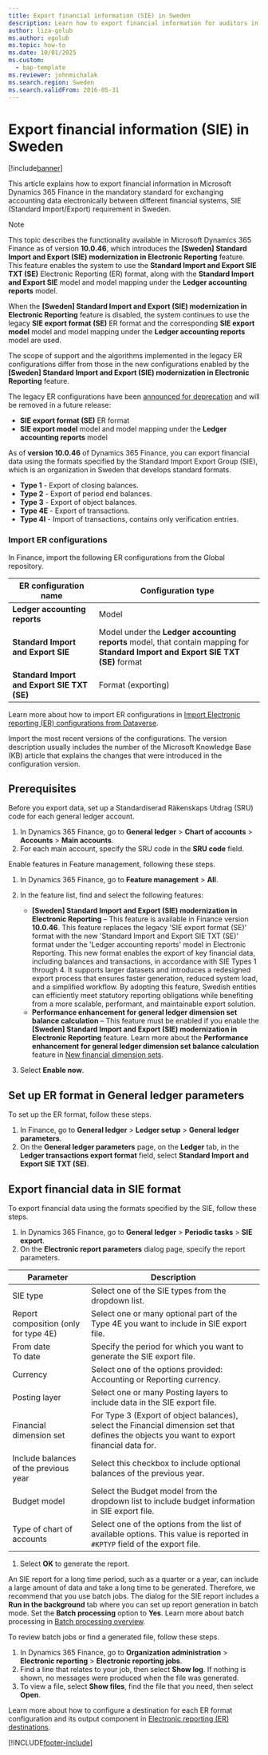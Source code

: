 ```yaml
---
title: Export financial information (SIE) in Sweden
description: Learn how to export financial information for auditors in Sweden in Microsoft Dynamics 365 Finance.
author: liza-golub
ms.author: egolub
ms.topic: how-to
ms.date: 10/01/2025
ms.custom: 
  - bap-template
ms.reviewer: johnmichalak
ms.search.region: Sweden
ms.search.validFrom: 2016-05-31
---
```


# Export financial information \(SIE\) in Sweden

[!include[banner](../../includes/banner.md)]

This article explains how to export financial information in Microsoft Dynamics 365 Finance in the mandatory standard for exchanging accounting data electronically between different financial systems, SIE (Standard Import/Export) requirement in Sweden.

> [!NOTE]
> This topic describes the functionality available in Microsoft Dynamics 365 Finance as of version **10.0.46**, which introduces the **\[Sweden\] Standard Import and Export (SIE) modernization in Electronic Reporting** feature. This feature enables the system to use the **Standard Import and Export SIE TXT (SE)** Electronic Reporting (ER) format, along with the **Standard Import and Export SIE** model and model mapping under the **Ledger accounting reports** model.
> 
> When the **\[Sweden\] Standard Import and Export (SIE) modernization in Electronic Reporting** feature is disabled, the system continues to use the legacy  **SIE export format (SE)** ER format and the corresponding **SIE export model** model and model mapping under the **Ledger accounting reports** model are used.
>
> The scope of support and the algorithms implemented in the legacy ER configurations differ from those in the new configurations enabled by the **\[Sweden\] Standard Import and Export (SIE) modernization in Electronic Reporting** feature.
>
> The legacy ER configurations have been [announced for deprecation](../../get-started/removed-deprecated-features-finance#sie-export-format-se-er-format-sie-export-model-for-sweden.md) and will be removed in a future release:
> - **SIE export format (SE)** ER format
> - **SIE export model** model and model mapping under the **Ledger accounting reports** model

As of **version 10.0.46** of Dynamics 365 Finance, you can export financial data using the formats specified by the Standard Import Export Group (SIE), which is an organization in Sweden that develops standard formats.

- **Type 1** - Export of closing balances.
- **Type 2** - Export of period end balances.
- **Type 3** - Export of object balances.
- **Type 4E** - Export of transactions.
- **Type 4I** - Import of transactions, contains only verification entries. 

### <a name="import"></a> Import ER configurations

In Finance, import the following ER configurations from the Global repository.

| ER configuration name                        | Configuration type |
|----------------------------------------------|--------------------|
| **Ledger accounting reports**                | Model              |
| **Standard Import and Export SIE**           | Model under the **Ledger accounting reports** model, that contain mapping for **Standard Import and Export SIE TXT (SE)** format |
| **Standard Import and Export SIE TXT (SE)**  | Format (exporting) |

Learn more about how to import ER configurations in [Import Electronic reporting (ER) configurations from Dataverse](../global/workspace/gsw-import-er-config-dataverse.md).

Import the most recent versions of the configurations. The version description usually includes the number of the Microsoft Knowledge Base (KB) article that explains the changes that were introduced in the configuration version.

## Prerequisites

Before you export data, set up a Standardiserad Räkenskaps Utdrag (SRU) code for each general ledger account. 

1. In Dynamics 365 Finance, go to **General ledger** \> **Chart of accounts** \> **Accounts** \> **Main accounts**.
1. For each main account, specify the SRU code in the **SRU code** field.

Enable features in Feature management, following these steps.

1. In Dynamics 365 Finance, go to **Feature management** \> **All**.
1. In the feature list, find and select the following features:

    - **\[Sweden\] Standard Import and Export (SIE) modernization in Electronic Reporting** – This feature is available in Finance version **10.0.46**. This feature replaces the legacy 'SIE export format (SE)' format with the new 'Standard Import and Export SIE TXT (SE)' format under the 'Ledger accounting reports' model in Electronic Reporting. This new format enables the export of key financial data, including balances and transactions, in accordance with SIE Types 1 through 4. It supports larger datasets and introduces a redesigned export process that ensures faster generation, reduced system load, and a simplified workflow. By adopting this feature, Swedish entities can efficiently meet statutory reporting obligations while benefiting from a more scalable, performant, and maintainable export solution.
    - **Performance enhancement for general ledger dimension set balance calculation** – This feature must be enabled if you enable the **\[Sweden\] Standard Import and Export (SIE) modernization in Electronic Reporting** feature. Learn more about the **Performance enhancement for general ledger dimension set balance calculation** feature in [New financial dimension sets](../../general-ledger/financial-dimension-set-new.md).

1. Select **Enable now**.

## Set up ER format in General ledger parameters

To set up the ER format, follow these steps.

1. In Finance, go to **General ledger** \> **Ledger setup** \> **General ledger parameters**.
1. On the **General ledger parameters** page, on the **Ledger** tab, in the **Ledger transactions export format** field, select **Standard Import and Export SIE TXT (SE)**.

## Export financial data in SIE format

To export financial data using the formats specified by the SIE, follow these steps.
   
1. In Dynamics 365 Finance, go to **General ledger** \> **Periodic tasks** \> **SIE export**.
1. On the **Electronic report parameters** dialog page, specify the report parameters.

| Parameter                      | Description |
|--------------------------------|--------------------|
| SIE type                                | Select one of the SIE types from the dropdown list.             |
| Report composition (only for type 4E)   | Select one or many optional part of the Type 4E you want to include in SIE export file. |
| From date <br> To date                  | Specify the period for which you want to generate the SIE export file.|
| Currency                                | Select one of the options provided: Accounting or Reporting currency. |
| Posting layer                           | Select one or many Posting layers to include data in the SIE export file. |
| Financial dimension set                 | For Type 3 (Export of object balances), select the Financial dimension set that defines the objects you want to export financial data for.  |
| Include balances of the previous year  | Select this checkbox to include optional balances of the previous year. |
| Budget model                            | Select the Budget model from the dropdown list to include budget information in SIE export file. |
| Type of chart of accounts               | Select one of the options from the list of available options. This value is reported in `#KPTYP` field of the export file. |

1. Select **OK** to generate the report. 

An SIE report for a long time period, such as a quarter or a year, can include a large amount of data and take a long time to be generated. 
Therefore, we recommend that you use batch jobs. 
The dialog for the SIE report includes a **Run in the background** tab where you can set up report generation in batch mode. Set the **Batch processing** option to **Yes**. Learn more about batch processing in [Batch processing overview](../../../fin-ops-core/dev-itpro/sysadmin/batch-processing-overview.md).

To review batch jobs or find a generated file, follow these steps.

1. In Dynamics 365 Finance, go to **Organization administration** \> **Electronic reporting** \> **Electronic reporting jobs**.
1. Find a line that relates to your job, then select **Show log**. If nothing is shown, no messages were produced when the file was generated.
1. To view a file, select **Show files**, find the file that you need, then select **Open**.

Learn more about how to configure a destination for each ER format configuration and its output component in [Electronic reporting (ER) destinations](../../../fin-ops-core/dev-itpro/analytics/electronic-reporting-destinations.md).

[!INCLUDE[footer-include](../../../includes/footer-banner.md)]
